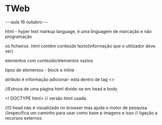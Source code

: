 # TWeb

---aula 16 outubro---

html - hyper text markup language, é uma linguagem de marcação e não programação

os ficheiros .html contêm conteúdo texto(informação que o utilizador deve ver)

elementos com conteúdo/elementos vazios

tipos de elementos - block e inline

atributo é informação adicional- está dentro de tag <>

//Estrura de uma página html divide-se em head e body

<! DOCTYPE html> // versão html usada

<html>

<head>
    <title>Primeira página </title> //O head não é visualizado no browser mas ajuda o motor de pesquisa
</head>

<base> //especifica um caminho para usar como base p imagens e isso

<link> // ligação a recursos externos

<style> //usade p definir o estilo


<meta>  //dados 
<meta name = "valor" content="xxx">
<meta http-equiv="valor" content="xx">
<meta charset="utf-8"> //define o tipo de caracteres que a página inclui tipo mandarim etc, este utf-8 é o mais comum

MIME type são tipos de dados tipo GIF, MP3, JPEG etc

//Elementos body

paragrafo <p> texto do paragrafo </p>

cabeçalho h1 cabeçalho de primeiro nível h1

//...até

<h6>

linha horizontal <hr>
imagens <img src="url" alt="descritivo">
links <a href="url"> conteudo </a>
enfase <em> texto 
quebra de linha
comentários <!--   é assim que se faz um comentário -->
listas não ordenadas        <!--   tópicos com bolinhas por exemplo -->
listas ordenadas        <!--   tópicos 1,2,3 ou abc -->
listas de definições
tabelas <table>
http://validator.w3.org //corrige o codigo

Ao criar um ficheiro html se fizermos !+tab o visual studio da  estrutura incial 

--- Aula 25 de outubro ---
CSS - linguagem de controlo de aparência, layout e apresentação
1. Para definir os estilos podemos usar diretamento os elementos html usando o atributo de style
2. na secção head como um elemento style
3. Num ficheiro externo com extensão .css aplicando à pagina através do elemento link (link rel="stylesheet" type"text/css" href="style.css")

é possível ligar várias css à mesma página, mas podem haver conflitos de estilo que o sistema resolve por aplicação de regras de precedência

Regra - especifica um ou mais elementos ou um conjunto de estilo que vao ser aplicados

Sintaxte de uma regra: 
selector{
property: value;
}
exemplo:
p, h1, h2{
    color: green;       /* ISTO É UM COMENTÀRIO EM CSS as propriedades devem ser escritas sempre em minisculas e se tiverem várias palavras devem ser ligadas por um hifen */
}
h2{
    background-color: yellow;
}
há tres formas de especificar cores
1. nomes predefinidos
2. codigo rgb
3. cores heaxdecimais

propriedades p fonte
font-family
font-size
font-weight
font-style
font /* p {
    font:italic bold 14x "Comic Sans MS" cursive;
} */

Os tamanhos podem ser
unidades - pixels, point, m-size
tamanhos vagos - xx-small, small, medium
percentuais - 90%, 120%

Podemos atribuir ao elemento html um atributo designado id que o identifica e assim por exemplo mudamos a cor só de uma palavra. 
/* #id{
    property: value
}

<h2> id="europa"> Europa </h2>
#europa{
    font-style: italic;
} */
Quando queremos aplicar um determinado estilo a mais que um elemento usamos class 
/* .class{
    property: value;
} */

--- Aula 30 outubro ----
Podemos controlar o background em nivel de bloco adicionado (cores, imagens)
/* background-image: #;
    background-position:bottom-right; (podemos colocar tmb em pixels ou %)
    background-repeat: no-repeat;
    background-attachement:fixed;
    background-color: lightgrey;
*/

---- Aula 6 novembro ----
Text Shadow/ Box Shadow - adicionar sombra no texto e é tido pelo deslocamento horizontal da sombra, deslocamento vertical, raio de desfoque e cor 
/* text-shadow -4px 4px 6px dimgrey; (add shadow)
font-size: 400% (inreasing font-size) */

Border radius - fillet, um border-radius maior que a metado do comprimento lateral mais curto faz com que a extremidade fiwue completamente curva
podemos especificar em border-top-left-radius, border-top-right-radius,border-bottom-left-radius e border-bottom-right-radius

Gradientes lineares - pode se fazer transição entre quantas cores nós quisermos, chamados color-stops
/* Dependendo do browser pode ser de maneiraa diferente pq em alguns browser pode não ser suportado por ser mais antigo mas atualmente todos suportam se for assim:
background linear-gradient(
    to bottom, white 15%, lightsteelblue 50%, navy 75%):
    float: left;
    margin-right: 15px;

    Gradientes Radiais - valores a definir são top, bottom, left e riht
    background: radial-gradient(center, yellow,red)
    */
Layout de multiplas colunas

para criar as colunas +e usado column-count e a propriedade column-gap que dá o espaçamento entre elas
p por uma linha a espaçar podemos usar column-rule

Media-queries - define os atributos mais adequeados conforme o utilizador está a vizualizar a página - personaliza a vizualização p mobile, tablet, desktop etc
/* criar colunas consoante o tamanho da tela
@media handheld and (max-width: 480px),
screen and (max-devide-widh: 480px),
screen and (max-width: 480px)
{
    div{
        column-count: 1;
    }
}
Escrever isto as vezes q foram necessárias tendo em conta ps tamanhos dos dispositivos q queremos abranger
o browser analisa a regra, o resultado é verdadeiro ou falso
*/
Grid - sistema de layout bidimensional trabalha horizontal e vertical, acaba por ser mais facil n é preciso usar flutuadores e posicionamento
Flexbox - layout unidimensional, é util na alocação e alinhamento do espaço entre itens num contentor

container - contem grid items
quando usamos o estilo de grelha temos de usar 
display:grid | inline-grid;
vertical - linhas de colunas
horizontal - linhas de grelhas
os espaços chama-se células e é p por o conteúdo do website
/*
HTML
<div id="layout" >
<div id="one">Um</div>
<div id="two">Dois</div>
<div id="three">Três</div>
<div id="four">Quatro</div>
<div id="five">Cinco</div>
</div>
css
#layout {
 display: grid;
 grid-template-rows : 100px 400px 100px;  // largura das colunas
grid-template-columns : 200px 500px 200px;
}

para ser mais facil em vez de numeros podemos dar nomes
#layout {
display: grid;
grid-template-rows: [header-start] 100px [header-end content-start] 400px [content-end footerstart] 100px;
grid-template-columns: [anúncios] 200px [principal] 500px [links] 200px;
*/
A função minmax() restringe o intervalo de tamanho da trilha
definindo uma dimensão mínima e máxima.
min-content é o menor que uma faixa pode ter.
max-contente aloca a quantidade máxima de espaço necessário.
auto permite que o navegador cuide disso. Comece com auto para
dimensionamento baseado em conteúdo.
repeat()permite repetir padrões em tamanhos de track:
repeat( # , track pattern)
O primeiro número é o número de repetições. Os tamanhos das tracks após a
vírgula fornecem o padrão.
/* ANTES:
grade-modelo-colunas: 200px 20px 1fr 20px 1fr 20px 1fr 20px 1fr
20px 1fr 20px 1fr 200px;
DEPOIS:
grid-template-columns: 200px repeat(5, 20px 1fr) 200px ; */
Grid areas - os nomes entre [] são opcionais é só p guiar
/* #layout {
display: grid;
grid-template-rows: [header-start] 100px [content-start] 400px [footer-start] 100px;
grid-template-columns: [anúncios] 200px [principal] 1fr [links] 200px;
 grid-template-areas:
"header header header"
"ads main links"
"footer footer footer"

#one { grid-area: header; }
#two { grid-area: ads; }
#three { grid-area: main; }
#four { grid-area: links; }
#five { grid-area: footer; }
*/

grid-auto-rows
grid-auto-column
Especifica se você deseja que os itens fluam por linha ou coluna . O padrão
é a direção de escrita do documento.
#listagens {
display: grid;
 grid-auto-flow: column dense;
 Use a propriedade auto-flow na propriedade de grid
abreviada para indicar que as linhas ou colunas devem ser geradas
automaticamente. As colunas são estabelecidas explicitamente, mas as linhas são geradas
automaticamente.
grid-row-gap grid-column-gap
Grid-gap: 20px 50px;
Layout Flexbox
oferece maior controle sobre a organização de
componentes de itens de página da Web ao longo de um eixo
Vantagens do Flexbox
• Capacidade de “flexionar” – esticar ou encolher dentro de seus containers
• Capacidade de fazer todos os itens vizinhos da mesma altura
• Fácil centralização horizontal e vertical
• Capacidade de alterar a ordem de exibição dos itens independentemente da
fonte html
.flex-container {
display: flex;
}
.flex-container {
display: inline-flex;
}
/* Itens flexíveis alinhados ao longo de
um eixo
eixo principal -ou- eixo transversal
O eixo principal é a direção do fluxo
que especificou para o
container flexível. O eixo transversal
é perpendicular ao eixo principal 

#container {
display: flex;
height: 350px;
flex-flow: column wrap // é um shortcut, por a direção e depois o estilo que queremos
*/
Flex item - Properties
flex item properties determines how space is distributed within items
flex
None | ‘flex-grow flex-shrink flex-basis’
Flex: flex-crescer flex-encolher flex-base
Exemplo
li {
flexível: 1 0 200px
}
Valores de 1 e 0 funcionam como on/off
1 “liga” ou permite que um item cresça ou diminua
0 “desliga” impede que o item cresça ou diminua
Exemplo
Este item da lista começa com 200px de largura
é permitido crescer para preencher o espaço extra
NÃO
é permitido encolher abaixo de 200px



